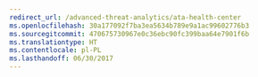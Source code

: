 ```yaml
---
redirect_url: /advanced-threat-analytics/ata-health-center
ms.openlocfilehash: 30a177092f7ba3ea5634b789e9a1ac99602776b3
ms.sourcegitcommit: 470675730967e0c36ebc90fc399baa64e7901f6b
ms.translationtype: HT
ms.contentlocale: pl-PL
ms.lasthandoff: 06/30/2017
---
```

